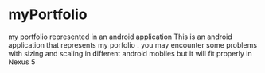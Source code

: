 # myPortfolio
my portfolio represented in an android application
This is an android application that represents my porfolio . 
you may encounter some problems with sizing and scaling in different android mobiles but it will fit properly in Nexus 5 
